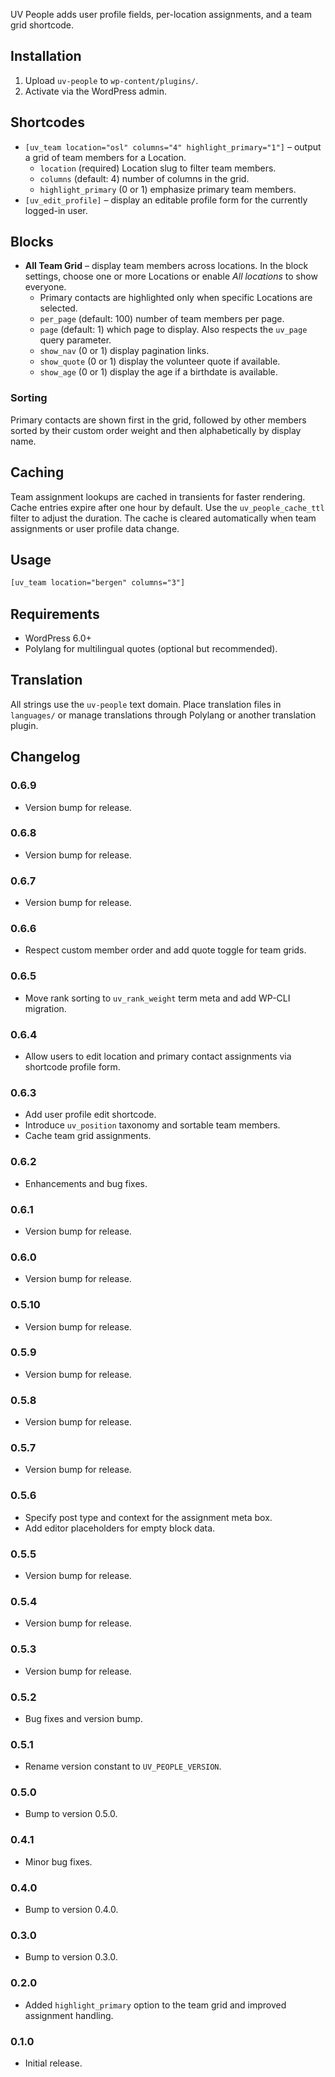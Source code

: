 UV People adds user profile fields, per-location assignments, and a team grid shortcode.

## Installation
1. Upload `uv-people` to `wp-content/plugins/`.
2. Activate via the WordPress admin.

## Shortcodes
- `[uv_team location="osl" columns="4" highlight_primary="1"]` – output a grid of team members for a Location.
  - `location` (required) Location slug to filter team members.
  - `columns` (default: 4) number of columns in the grid.
  - `highlight_primary` (0 or 1) emphasize primary team members.
- `[uv_edit_profile]` – display an editable profile form for the currently logged-in user.

## Blocks
 - **All Team Grid** – display team members across locations. In the block settings, choose one or more Locations or enable *All locations* to show everyone.
   - Primary contacts are highlighted only when specific Locations are selected.
   - `per_page` (default: 100) number of team members per page.
   - `page` (default: 1) which page to display. Also respects the `uv_page` query parameter.
   - `show_nav` (0 or 1) display pagination links.
   - `show_quote` (0 or 1) display the volunteer quote if available.
   - `show_age` (0 or 1) display the age if a birthdate is available.

### Sorting
Primary contacts are shown first in the grid, followed by other members sorted by their custom order weight and then alphabetically by display name.

## Caching
Team assignment lookups are cached in transients for faster rendering. Cache entries expire after one hour by default. Use the `uv_people_cache_ttl` filter to adjust the duration. The cache is cleared automatically when team assignments or user profile data change.

## Usage

```html
[uv_team location="bergen" columns="3"]
```

## Requirements
- WordPress 6.0+
- Polylang for multilingual quotes (optional but recommended).

## Translation
All strings use the `uv-people` text domain. Place translation files in `languages/` or manage translations through Polylang or another translation plugin.

## Changelog
### 0.6.9
- Version bump for release.
### 0.6.8
- Version bump for release.
### 0.6.7
- Version bump for release.
### 0.6.6
- Respect custom member order and add quote toggle for team grids.
### 0.6.5
- Move rank sorting to `uv_rank_weight` term meta and add WP-CLI migration.
### 0.6.4
- Allow users to edit location and primary contact assignments via shortcode profile form.
### 0.6.3
- Add user profile edit shortcode.
- Introduce `uv_position` taxonomy and sortable team members.
- Cache team grid assignments.
### 0.6.2
- Enhancements and bug fixes.
### 0.6.1
- Version bump for release.
### 0.6.0
- Version bump for release.
### 0.5.10
- Version bump for release.
### 0.5.9
- Version bump for release.
### 0.5.8
- Version bump for release.
### 0.5.7
- Version bump for release.
### 0.5.6
- Specify post type and context for the assignment meta box.
- Add editor placeholders for empty block data.
### 0.5.5
- Version bump for release.
### 0.5.4
- Version bump for release.
### 0.5.3
- Version bump for release.
### 0.5.2
- Bug fixes and version bump.
### 0.5.1
- Rename version constant to `UV_PEOPLE_VERSION`.
### 0.5.0
- Bump to version 0.5.0.
### 0.4.1
- Minor bug fixes.
### 0.4.0
- Bump to version 0.4.0.
### 0.3.0
- Bump to version 0.3.0.
### 0.2.0
- Added `highlight_primary` option to the team grid and improved assignment handling.
### 0.1.0
- Initial release.

